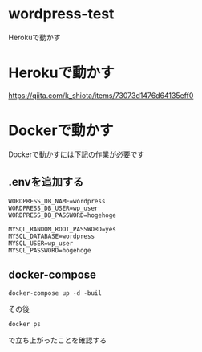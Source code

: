 # wordpress-test
Herokuで動かす

# Herokuで動かす
https://qiita.com/k_shiota/items/73073d1476d64135eff0

# Dockerで動かす
Dockerで動かすには下記の作業が必要です

## .envを追加する

```
WORDPRESS_DB_NAME=wordpress
WORDPRESS_DB_USER=wp_user
WORDPRESS_DB_PASSWORD=hogehoge

MYSQL_RANDOM_ROOT_PASSWORD=yes
MYSQL_DATABASE=wordpress
MYSQL_USER=wp_user
MYSQL_PASSWORD=hogehoge
```

## docker-compose

```
docker-compose up -d -buil
```
その後
```
docker ps
```
で立ち上がったことを確認する
